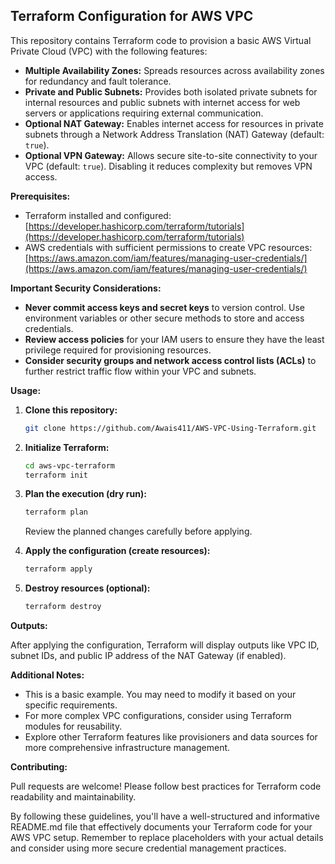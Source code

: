 ## Terraform Configuration for AWS VPC

This repository contains Terraform code to provision a basic AWS Virtual Private Cloud (VPC) with the following features:

- **Multiple Availability Zones:** Spreads resources across availability zones for redundancy and fault tolerance.
- **Private and Public Subnets:** Provides both isolated private subnets for internal resources and public subnets with internet access for web servers or applications requiring external communication.
- **Optional NAT Gateway:** Enables internet access for resources in private subnets through a Network Address Translation (NAT) Gateway (default: `true`).
- **Optional VPN Gateway:** Allows secure site-to-site connectivity to your VPC (default: `true`). Disabling it reduces complexity but removes VPN access.

**Prerequisites:**

- Terraform installed and configured: [https://developer.hashicorp.com/terraform/tutorials](https://developer.hashicorp.com/terraform/tutorials)
- AWS credentials with sufficient permissions to create VPC resources: [https://aws.amazon.com/iam/features/managing-user-credentials/](https://aws.amazon.com/iam/features/managing-user-credentials/)

**Important Security Considerations:**

- **Never commit access keys and secret keys** to version control. Use environment variables or other secure methods to store and access credentials.
- **Review access policies** for your IAM users to ensure they have the least privilege required for provisioning resources.
- **Consider security groups and network access control lists (ACLs)** to further restrict traffic flow within your VPC and subnets.

**Usage:**

1. **Clone this repository:**

   ```bash
   git clone https://github.com/Awais411/AWS-VPC-Using-Terraform.git
   ```

2. **Initialize Terraform:**

   ```bash
   cd aws-vpc-terraform
   terraform init
   ```

3. **Plan the execution (dry run):**

   ```bash
   terraform plan
   ```

   Review the planned changes carefully before applying.

4. **Apply the configuration (create resources):**

   ```bash
   terraform apply
   ```

5. **Destroy resources (optional):**
   
   ```bash
   terraform destroy
   ```

**Outputs:**

After applying the configuration, Terraform will display outputs like VPC ID, subnet IDs, and public IP address of the NAT Gateway (if enabled).

**Additional Notes:**

- This is a basic example. You may need to modify it based on your specific requirements.
- For more complex VPC configurations, consider using Terraform modules for reusability.
- Explore other Terraform features like provisioners and data sources for more comprehensive infrastructure management.

**Contributing:**

Pull requests are welcome! Please follow best practices for Terraform code readability and maintainability.

By following these guidelines, you'll have a well-structured and informative README.md file that effectively documents your Terraform code for your AWS VPC setup. Remember to replace placeholders with your actual details and consider using more secure credential management practices.
